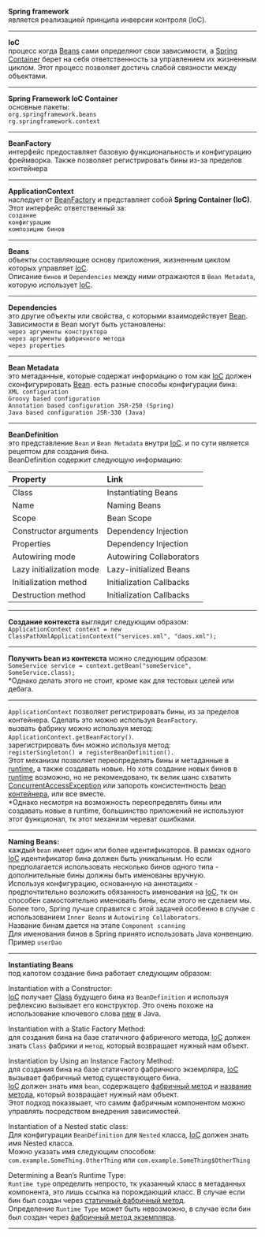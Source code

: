 **Spring framework**\
является реализацией принципа инверсии контроля (IoC).

---

**IoC**\
процесс когда <ins>Beans</ins> сами определяют свои зависимости, а <ins>Spring Container</ins> берет на себя ответственность за управлением их жизненным циклом. Этот процесс позволяет достичь слабой связности между объектами.

---

**Spring Framework IoC Container**\
основные пакеты:\
``org.springframework.beans``\
``rg.springframework.context``

---

**BeanFactory**\
интерфейс предоставляет базовую функциональность и конфигурацию фреймворка. Также позволяет регистрировать бины из-за пределов контейнера

---

**ApplicationContext**\
наследует от <ins>BeanFactory</ins> и представляет собой **Spring Container (IoC)**.\
Этот интерфейс ответственный за:\
``создание``\
``конфигурацию``\
``композицию бинов``

---

**Beans**\
объекты составляющие основу приложения, жизненным циклом которых управляет <ins>IoC</ins>.\
Описание ``бинов`` и ``Dependencies`` между ними отражаются в ``Bean Metadata``, которую использует <ins>IoC</ins>. 

---

**Dependencies**\
это другие объекты или свойства, с которыми взаимодействует <ins>Bean</ins>. Зависимости в Bean могут быть установлены:\
``через аргументы конструктора``\
``через аргументы фабричного метода``\
``через properties``

---

**Bean Metadata**\
это метаданные, которые содержат информацию о том как <ins>IoC</ins> должен сконфигурировать <ins>Bean</ins>. есть разные способы конфигурации бина:\
``XML configuration``\
``Groovy based configuration``\
``Annotation based configuration JSR-250 (Spring)``\
``Java based configuration JSR-330 (Java)``

---

**BeanDefinition**\
это представление ``Bean`` и ``Bean Metadata`` внутри <ins>IoC</ins>. и по сути является рецептом для создания бина.\
BeanDefinition содержит следующую информацию:

| Property                 | Link                     |
|:-------------------------|:-------------------------|
| Class                    | Instantiating Beans      |
| Name                     | Naming Beans             |
| Scope                    | Bean Scope               |
| Constructor arguments    | Dependency Injection     |
| Properties               | Dependency Injection     |
| Autowiring mode          | Autowiring Collaborators |
| Lazy initialization mode | Lazy-initialized Beans   |
| Initialization method    | Initialization Callbacks |
| Destruction method       | Initialization Callbacks |

---

**Создание контекста** выглядит следующим образом:\
``ApplicationContext context = new ClassPathXmlApplicationContext("services.xml", "daos.xml");``

---

**Получить bean из контекста** можно следующим образом:\
``SomeService service = context.getBean("someService", SomeService.class);``\
*Однако делать этого не стоит, кроме как для тестовых целей или дебага.

---

``ApplicationContext`` позволяет регистрировать бины, из за пределов контейнера. Сделать это можно используя ``BeanFactory``.\
вызвать фабрику можно используя метод:\
``ApplicationContext.getBeanFactory()``.\
зарегистрировать бин можно используя метод:\
``registerSingleton() и registerBeanDefinition().``\
Этот механизм позволяет переопределять бины и метаданные в <ins>runtime</ins>, а также создавать новые. Но хотя создание новых бинов в <ins>runtime</ins> возможно, но не рекомендовано, тк велик шанс схватить <ins>ConcurrentAccessException</ins> или запороть консистентность <ins>bean контейнера</ins>, или все вместе.\
*Однако несмотря на возможность переопределять бины или создавать новые в runtime, большинство приложений не используют этот функционал, тк этот механизм череват ошибками.

---

**Naming Beans:**\
каждый ``bean`` имеет один или более идентификаторов. В рамках одного <ins>IoC</ins> идентификатор бина должен быть уникальным. Но если предполагается использовать несколько бинов одного типа - дополнительные бины должны быть именованы вручную.\
Используя конфигурацию, основанную на аннотациях - предпочтительно возложить обязанность именования на <ins>IoC</ins>, тк он способен самостоятельно именовать бины, если этого не сделаем мы.\
Более того, Spring лучше справится с этой задачей особенно в случае с использованием ``Inner Beans`` и ``Autowiring Collaborators``.\
Название бинам дается на этапе ``Сomponent scanning``\
Для именования бинов в Spring принято использовать Java конвенцию. Пример ``userDao``

---

**Instantiating Beans**\
под капотом создание бина работает следующим образом:

Instantiation with a Constructor:\
<ins>IoC</ins> получает <ins>Сlass</ins> будущего бина из ``BeanDefinition`` и используя рефлексию вызывает его конструктор. Это очень похоже на использование ключевого слова <ins>new</ins> в Java.

Instantiation with a Static Factory Method:\
для создания бина на базе статичного фабричного метода, <ins>IoC</ins> должен знать ``Class`` фабрики и ``метод``, который возвращает нужный нам объект.

Instantiation by Using an Instance Factory Method:\
для создания бина на базе статичного фабричного экземрляра, <ins>IoC</ins> вызывает фабричный метод существующего бина.\
<ins>IoC</ins> должен знать имя ``bean``, содержащего <ins>фабричный метод</ins> и <ins>название метода</ins>, который возвращает нужный нам объект.\
Этот подход показвыает, что самим фабричным компонентом можно управлять посредством внедрения зависимостей.

Instantiation of a Nested static class:\
Для конфигурации ``BeanDefinition`` для ``Nested`` класса, <ins>IoC</ins> должен знать имя Nested класса.\
Можно указать имя следующим способом: ``com.example.SomeThing.OtherThing`` или ``com.example.SomeThing$OtherThing``

Determining a Bean’s Runtime Type:\
``Runtime type`` определить непросто, тк указанный класс в метаданных компонента, это лишь ссылка на порождающий класс. В случае если бин был создан через <ins>статичный фабричный метод</ins>.\
Определение ``Runtime Type`` может быть невозможно, в случае если бин был создан через <ins>фабричный метод экземпляра</ins>.

---



